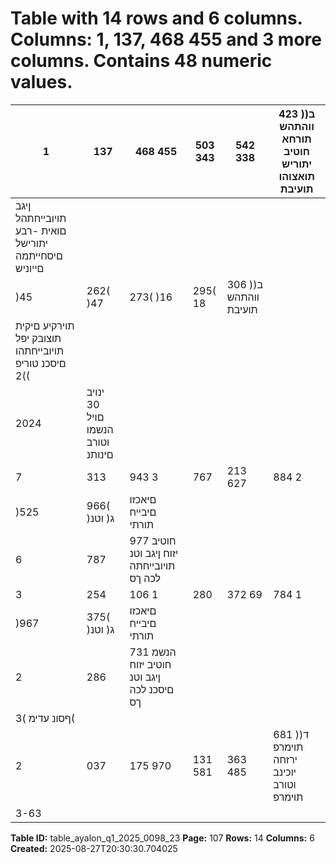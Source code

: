# Table with 14 rows and 6 columns. Columns: 1, 137, 468 455 and 3 more columns. Contains 48 numeric values.

| 1 | 137 | 468 455 | 503 343 | 542 338 | 423 )ב( ווהתהש תורחא חוטיב יתוריש תואצוהו תועיבת |
|---|---|---|---|---|---|
| ןיגב תויובייחתהל םואית -רבע יתורישל םיסחייתמה םייוניש |  |  |  |  |  |
| )45 | 262( )47 | 273( )16 | 295( 18 | 306 )ב( ווהתהש תועיבת |  |
| תוירקיע םיקית תוצובק יפל תויובייחתהו םיסכנ טוריפ )2( |  |  |  |  |  |
| 2024 | ינויב 30 םויל הנשמו וטורב םינותנ |  |  |  |  |
| 7 | 313 | 943 3 | 767 | 213 627 | 884 2 | 918 | 846 )ג( חוטיב יזוח ןיגב וטנ תויובייחתה |
| )525 | 966( )ג( וטנ | םיאכזו םיבייח תורתי |  |  |  |
| 6 | 787 | 977 חוטיב יזוח ןיגב וטנ תויובייחתה לכה ךס |  |  |  |
| 3 | 254 | 106 1 | 280 | 372 69 | 784 1 | 903 | 950 )ג( הנשמ חוטיב יזוח ןיגב וטנ םיסכנ |
| )967 | 375( )ג( וטנ | םיאכזו םיבייח תורתי |  |  |  |
| 2 | 286 | 731 הנשמ חוטיב יזוח ןיגב וטנ םיסכנ לכה ךס |  |  |  |
| ףסונ עדימ )3( |  |  |  |  |  |
| 2 | 037 | 175 970 | 131 581 | 363 485 | 681 )ד( תוימרפ ירזחה יוכינב וטורב תוימרפ |
| 3-63 |  |  |  |  |  |

**Table ID:** table_ayalon_q1_2025_0098_23
**Page:** 107
**Rows:** 14
**Columns:** 6
**Created:** 2025-08-27T20:30:30.704025

